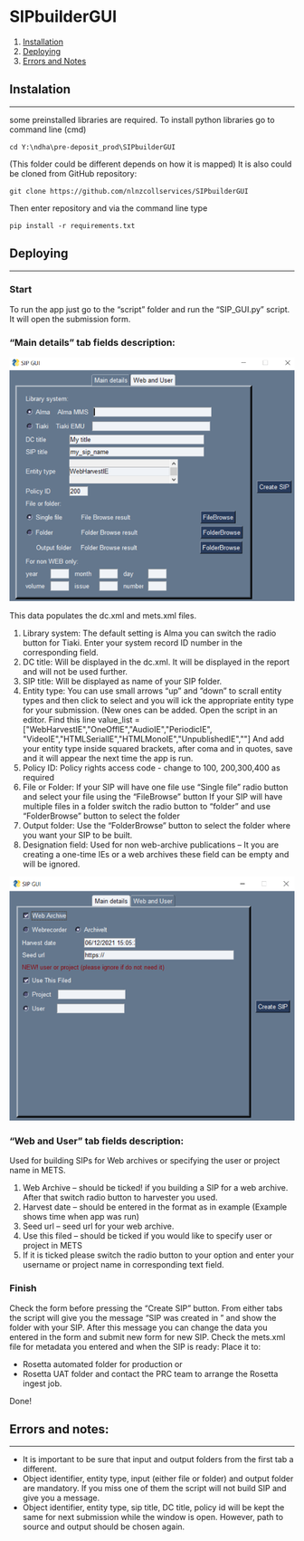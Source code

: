 # SIPbuilderGUI
1. [Installation](#installation)
2. [Deploying](#tdeploying)
3. [Errors and Notes](#errors-and-notes)
## Instalation
***
some preinstalled libraries are required.
To install python libraries go to  command line (cmd)
```
cd Y:\ndha\pre-deposit_prod\SIPbuilderGUI 
```
(This folder could be different depends on how it is mapped)
It is also could be cloned from GitHub repository:
```
git clone https://github.com/nlnzcollservices/SIPbuilderGUI
```
Then enter repository and via the command line type
```
pip install -r requirements.txt
```

## Deploying
***
### Start

To run the app just go to  the “script” folder and run the “SIP_GUI.py” script. 
It will open the submission form.

### “Main details” tab fields description:

![SIP_builder1](/documentation/SIP_builder1.PNG)

This data populates the dc.xml and mets.xml files.
1.	Library system:
The default setting is Alma you can switch the radio button for Tiaki.
Enter your system record ID number in the corresponding field.
2.	DC title:
 Will be displayed in the dc.xml.
 It will be displayed in the report and will not be used further.
3.	SIP title:
Will be displayed as name of your SIP folder.
4.	Entity type:
You can use small arrows “up” and ”down” to scrall entity types and then click to select and you will ick the appropriate entity type for your submission.
(New ones can be added. Open the script in an editor. Find this line value_list  = ["WebHarvestIE","OneOffIE","AudioIE","PeriodicIE",
"VideoIE","HTMLSerialIE","HTMLMonoIE","UnpublishedIE",""]
And add your entity type inside squared brackets, after coma and in quotes, save and it will appear the next time the app is run.
5.	Policy ID:
Policy rights access code - change to 100, 200,300,400 as required
6.	 File or Folder:
If  your SIP will have one file use “Single file” radio button and select your file using the “FileBrowse” button
If your SIP will have multiple files in a folder switch the radio button to “folder” and use  “FolderBrowse” button to select the folder
7.	Output folder:
Use the “FolderBrowse” button to select the folder where you want your SIP to be built.
8.	Designation field:
Used for non web-archive publications – It you are creating a one-time IEs or a web archives these field can be empty and will be ignored.


![SIP_builder1](/documentation/SIP_builder2.PNG)

### “Web and User” tab fields description:
Used for building SIPs for Web archives or specifying the user or project name in METS.  

1.	Web Archive – should be ticked! if you building a SIP for a web archive. After that switch radio button to harvester you used.
2.	Harvest date – should be entered in the format as in example (Example shows time when app was run)
3.	Seed url – seed url for your web archive.
4.	Use this filed – should be ticked if you would like to specify user or project in METS
5.	If it is ticked please switch the radio button to your option and enter your username or project name in corresponding text field.

### Finish

Check the form before pressing the “Create SIP” button. From either tabs  the script will give you the message “SIP was created in ”   and show the folder with your SIP.
After this message you can change the data you entered in the form and submit new form for new SIP. 
Check the mets.xml file for metadata you entered and when the SIP is ready:
Place it to:
 - Rosetta automated folder for production or
 - Rosetta UAT folder and contact the PRC team to arrange the Rosetta ingest job.

Done!

## 	Errors and notes:
***
- It is important to be sure that input and output folders from the first tab a different.
- Object identifier, entity type, input (either file or folder) and output folder are mandatory.
If you miss one of them the script will not build SIP and give you a message.
- Object identifier, entity type, sip title, DC title, policy id will be kept the same for next submission while the window is open. However, path to source and output should be chosen again.



